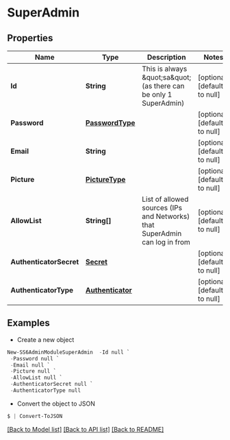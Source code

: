 # SuperAdmin
## Properties

Name | Type | Description | Notes
------------ | ------------- | ------------- | -------------
**Id** | **String** | This is always \&quot;sa\&quot; (as there can be only 1 SuperAdmin) | [optional] [default to null]
**Password** | [**PasswordType**](PasswordType.md) |  | [optional] [default to null]
**Email** | **String** |  | [optional] [default to null]
**Picture** | [**PictureType**](PictureType.md) |  | [optional] [default to null]
**AllowList** | **String[]** | List of allowed sources (IPs and Networks) that SuperAdmin can log in from | [optional] [default to null]
**AuthenticatorSecret** | [**Secret**](Secret.md) |  | [optional] [default to null]
**AuthenticatorType** | [**Authenticator**](Authenticator.md) |  | [optional] [default to null]

## Examples

- Create a new object
```powershell
New-SS6AdminModuleSuperAdmin  -Id null `
 -Password null `
 -Email null `
 -Picture null `
 -AllowList null `
 -AuthenticatorSecret null `
 -AuthenticatorType null
```

- Convert the object to JSON
```powershell
$ | Convert-ToJSON
```


[[Back to Model list]](../README.md#documentation-for-models) [[Back to API list]](../README.md#documentation-for-api-endpoints) [[Back to README]](../README.md)


